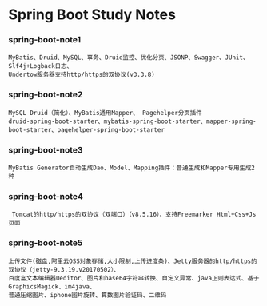 Spring Boot Study Notes
===================================================
### spring-boot-note1
```
MyBatis、Druid、MySQL、事务、Druid监控、优化分页、JSONP、Swagger、JUnit、Slf4j+Logback日志、
Undertow服务器支持http/https的双协议(v3.3.8)
```
### spring-boot-note2
```
MySQL Druid（简化）、MyBatis通用Mapper、 Pagehelper分页插件
druid-spring-boot-starter、mybatis-spring-boot-starter、mapper-spring-boot-starter、pagehelper-spring-boot-starter
```
### spring-boot-note3
```
MyBatis Generator自动生成Dao、Model、Mapping插件：普通生成和Mapper专用生成2种
```
### spring-boot-note4
```
 Tomcat的http/https的双协议（双端口）（v8.5.16）、支持Freemarker Html+Css+Js页面
```
### spring-boot-note5
```
上传文件(磁盘,阿里云OSS对象存储,大小限制,上传进度条)、Jetty服务器的http/https的双协议（jetty-9.3.19.v20170502）、
百度富文本编辑器Ueditor、图片和base64字符串转换、自定义异常、java正则表达式、基于GraphicsMagick、im4java、
普通压缩图片、iphone图片旋转、算数图片验证码、二维码
```
